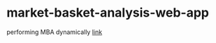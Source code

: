 # market-basket-analysis-web-app
performing MBA dynamically [link](https://market-basket-analysis.onrender.com)
